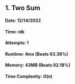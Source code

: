 ## 1. Two Sum

#### Date: 12/14/2022

#### Time: idk

#### Attempts: 1

#### Runtime: 4ms (Beats 63.38%)

#### Memory: 43MB (Beats 92.18%)

#### Time Complexity: $O(n)$